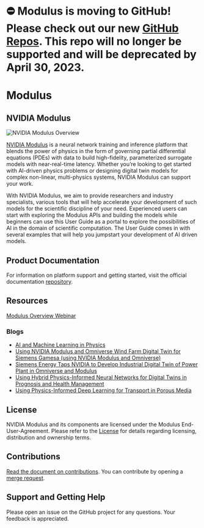 # ⛔️ Modulus is moving to GitHub! Please check out our new [GitHub Repos](https://github.com/nvidia/modulus). This repo will no longer be supported and will be deprecated by April 30, 2023.  

# Modulus

## NVIDIA Modulus
![NVIDIA Modulus Overview](/Modulus_overview.png)

[NVIDIA Modulus](https://developer.nvidia.com/modulus) is a neural network training and inference platform that blends the power of physics in the form of governing partial differential equations (PDEs) with data to build high-fidelity, parameterized surrogate models with near-real-time latency. Whether you’re looking to get started with AI-driven physics problems or designing digital twin models for complex non-linear, multi-physics systems, NVIDIA Modulus can support your work.

With NVIDIA Modulus, we aim to provide researchers and industry specialists, various tools that will help accelerate your development of such models for the scientific discipline of your need. Experienced users can start with exploring the Modulus APIs and building the models while beginners can use this User Guide as a portal to explore the possibilities of AI in the domain of scientific computation. The User Guide comes in with several examples that will help you jumpstart your development of AI driven models.
 
## Product Documentation
For information on platform support and getting started, visit the official documentation [repository](https://docs.nvidia.com/deeplearning/modulus/index.html).

## Resources
[Modulus Overview Webinar](https://info.nvidia.com/simulation-in-courses-simnet-reg-page.html?ondemandrgt=yes)
### Blogs
* <a href="https://info.nvidia.com/simulation-in-courses-simnet-reg-page.html?ondemandrgt=yes">AI and Machine Learning in Physics</a> 
* <a href="https://blogs.nvidia.com/blog/2022/03/22/siemens-gamesa-wind-farms-digital-twins">Using NVIDIA Modulus and Omniverse Wind Farm Digital Twin for Siemens Gamesa (using NVIDIA Modulus and Omniverse)</a>
* <a href="https://blogs.nvidia.com/blog/2021/11/15/siemens-energy-nvidia-industrial-digital-twin-power-plant-omniverse/">Siemens Energy Taps NVIDIA to Develop Industrial Digital Twin of Power Plant in Omniverse and Modulus</a> 
* <a href="https://developer.nvidia.com/blog/using-hybrid-physics-informed-neural-networks-for-digital-twins-in-prognosis-and-health-management/">Using Hybrid Physics-Informed Neural Networks for Digital Twins in Prognosis and Health Management</a>
* <a href="https://developer.nvidia.com/blog/using-physics-informed-deep-learning-for-transport-in-porous-media/">Using Physics-Informed Deep Learning for Transport in Porous Media</a>
 
## License
NVIDIA Modulus and its components are licensed under the Modulus  End-User-Agreement. Please refer to the [License](/LICENSE.txt) for details regarding licensing, distribution and ownership terms.

## Contributions
[Read the document on contributions](/CONTRIBUTING.md). You can contribute by opening a [merge request](https://docs.gitlab.com/ee/user/project/merge_requests/).
 
## Support and Getting Help
Please open an issue on the GitHub project for any questions. Your feedback is appreciated.


